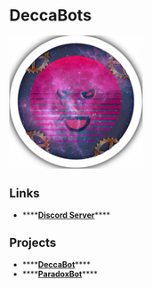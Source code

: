 # DeccaBots

![](../../.gitbook/assets/decca.png)

## Links

* \*\*\*\*[**Discord Server**](https://discord.gg/GDsUunXq)\*\*\*\*

## Projects

* \*\*\*\*[**DeccaBot**](https://bots.discordlabs.org/bot/737602671208300584)\*\*\*\*
* \*\*\*\*[**ParadoxBot**](https://bots.discordlabs.org/bot/751771082062692452)\*\*\*\*

